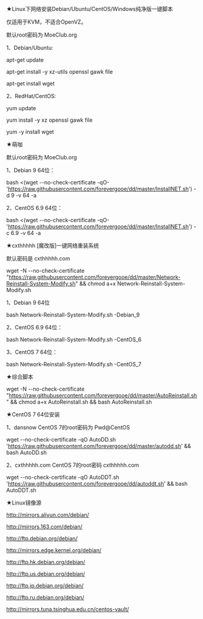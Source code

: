 ★Linux下网络安装Debian/Ubuntu/CentOS/Windows纯净版一键脚本

仅适用于KVM，不适合OpenVZ。

默认root密码为 MoeClub.org

1、Debian/Ubuntu:

apt-get update

apt-get install -y xz-utils openssl gawk file


apt-get install wget


2、RedHat/CentOS:

yum update

yum install -y xz openssl gawk file


yum -y install wget


★萌咖

默认root密码为 MoeClub.org


1、Debian 9 64位：

bash <(wget --no-check-certificate -qO- 'https://raw.githubusercontent.com/forevergooe/dd/master/InstallNET.sh') -d 9 -v 64 -a


2、CentOS 6.9 64位：

bash <(wget --no-check-certificate -qO- 'https://raw.githubusercontent.com/forevergooe/dd/master/InstallNET.sh') -c 6.9 -v 64 -a


★cxthhhhh [魔改版]一键网络重装系统

默认密码是 cxthhhhh.com

wget -N --no-check-certificate "https://raw.githubusercontent.com/forevergooe/dd/master/Network-Reinstall-System-Modify.sh" && chmod a+x Network-Reinstall-System-Modify.sh


1、Debian 9 64位

bash Network-Reinstall-System-Modify.sh -Debian_9

2、CentOS 6.9 64位：

bash Network-Reinstall-System-Modify.sh -CentOS_6

3、CentOS 7 64位：

bash Network-Reinstall-System-Modify.sh -CentOS_7



★综合脚本


wget -N --no-check-certificate "https://raw.githubusercontent.com/forevergooe/dd/master/AutoReinstall.sh" && chmod a+x AutoReinstall.sh && bash AutoReinstall.sh



★CentOS 7 64位安装


1、dansnow              CentOS 7的root密码为 Pwd@CentOS

wget --no-check-certificate -qO AutoDD.sh 'https://raw.githubusercontent.com/forevergooe/dd/master/autodd.sh' && bash AutoDD.sh


2、cxthhhhh.com      CentOS 7的root密码 cxthhhhh.com

wget --no-check-certificate -qO AutoDDT.sh 'https://raw.githubusercontent.com/forevergooe/dd/autoddt.sh' && bash AutoDDT.sh


★Linux镜像源

http://mirrors.aliyun.com/debian/

http://mirrors.163.com/debian/

http://ftp.debian.org/debian/

http://mirrors.edge.kernel.org/debian/

http://ftp.hk.debian.org/debian/

http://ftp.us.debian.org/debian/

http://ftp.jp.debian.org/debian/

http://ftp.ru.debian.org/debian/

http://mirrors.tuna.tsinghua.edu.cn/centos-vault/



